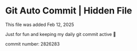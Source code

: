 # Git Auto Commit | Hidden File

This file was added Feb 12, 2025

Just for fun and keeping my daily git commit active 🤪

commit number: 2826283
